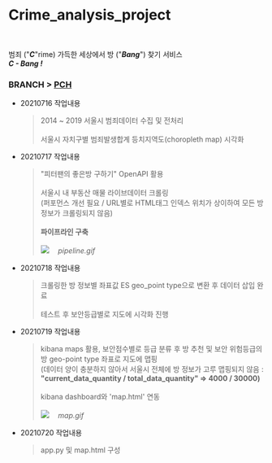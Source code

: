 # Crime_analysis_project<br>

<br>

범죄 ("***C***"rime) 가득한 세상에서 방 ("***Bang***") 찾기 서비스 <br>
***C - Bang !***

### BRANCH > [PCH](https://github.com/Sun1203/Crime_analysis_project/tree/PCH)

- 20210716 작업내용
   > 2014 ~ 2019 서울시 범죄데이터 수집 및 전처리 <br><br>
   > 서울시 자치구별 범죄발생합계 등치지역도(choropleth map) 시각화

- 20210717 작업내용
   > "피터팬의 좋은방 구하기" OpenAPI 활용 <br><br>
   > 서울시 내 부동산 매물 라이브데이터 크롤링 <br>
   > (퍼포먼스 개선 필요 / URL별로 HTML태그 인덱스 위치가 상이하여 모든 방 정보가 크롤링되지 않음) <br><br>
   > **파이프라인 구축**<br><br>
<a href='https://ifh.cc/v-6JDIUF' target='_blank'><img src='https://ifh.cc/g/6JDIUF.gif' border='0'></a>  　*pipeline.gif*<br>

- 20210718 작업내용
   > 크롤링한 방 정보별 좌표값 ES geo_point type으로 변환 후 데이터 삽입 완료<br><br>
   > 테스트 후 보안등급별로 지도에 시각화 진행

- 20210719 작업내용
   > kibana maps 활용, 보안점수별로 등급 분류 후 방 추천 및 보안 위험등급의 방 geo-point type 좌표로 지도에 맵핑<br>
   > (데이터 양이 충분하지 않아서 서울시 전체에 방 정보가 고루 맵핑되지 않음 : <br>
   > **"current_data_quantity / total_data_quantity" => 4000 / 30000)**<br><br>
   > kibana dashboard와 'map.html' 연동<br><br>
<a href='https://ifh.cc/v-wVAq9r' target='_blank'><img src='https://ifh.cc/g/wVAq9r.gif' border='0'></a>  　*map.gif*<br>

- 20210720 작업내용
   > app.py 및 map.html 구성

